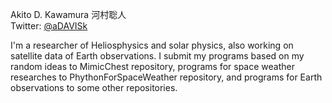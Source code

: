 Akito D. Kawamura 河村聡人<br>
Twitter: [@aDAVISk](https://twitter.com/aDAVISk)

I'm a researcher of Heliosphysics and solar physics, also working on satellite data of Earth observations. I submit my programs based on my random ideas to MimicChest repository, programs for space weather researches to PhythonForSpaceWeather repository, and programs for Earth observations to some other repositories.
